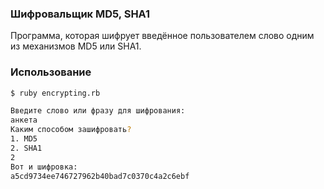 ### Шифровальщик MD5, SHA1

Программа, которая шифрует введённое пользователем слово одним из механизмов MD5 или SHA1.

### Использование

```sh
$ ruby encrypting.rb

Введите слово или фразу для шифрования:
анкета
Каким способом зашифровать?
1. MD5
2. SHA1
2
Вот и шифровка:
a5cd9734ee746727962b40bad7c0370c4a2c6ebf
```
